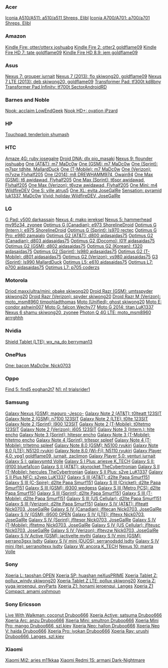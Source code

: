 <div>
<h3>Acer</h3>
<a href="http://forum.pac-rom.com/thread-752.html">Iconia A510/A511:           a510/a511      Shreps, Elibl</a>
<a href="http://forum.pac-rom.com/thread-1144.html">Iconia A700/A701:          a700/a701      Shreps, Elibl</a>
<br>
<h3>Amazon</h3>
<a href="http://forum.pac-rom.com/thread-557.html">Kindle Fire:                otter/otterx   joshuabg</a>
<a href="http://forum.pac-rom.com/thread-558.html">Kindle Fire 2:              otter2         goldflame09</a>
<a href="http://forum.pac-rom.com/thread-559.html">Kindle Fire HD 7:           tate           goldflame09</a>
<a href="http://forum.pac-rom.com/thread-560.html">Kindle Fire HD 8.9:         jem            goldflame09</a>
<br>
<h3>Asus</h3>
<a href="http://forum.pac-rom.com/thread-1383.html">Nexus 7:                   grouper        iurnait</a>
<a href="http://forum.pac-rom.com/thread-552.html">Nexus 7 (2013):             flo            skiwong20, goldflame09</a>
<a href="http://forum.pac-rom.com/thread-552.html">Nexus 7 LTE (2013):         deb            skiwong20, goldflame09</a>
<a href="http://forum.pac-rom.com/thread-638.html">Transformer Pad:            tf300t         kd8bny</a>
<a href="http://forum.pac-rom.com/thread-526.html">Transformer Pad Infinity:   tf700t         SectorAndroidRD</a>
<br>
<h3>Barnes and Noble</h3>
<a href="http://forum.pac-rom.com/thread-885.html">Nook:                       acclaim        LowEndGeek</a>
<a href="http://forum.pac-rom.com/thread-1151.html">Nook HD+:                  ovation        iPzard</a>
<br>
<h3>HP</h3>
<a href="http://forum.pac-rom.com/thread-1391.html">Touchpad:                  tenderloin     shumash</a>
<br>
<h3>HTC</h3>
<a href="http://forum.pac-rom.com/thread-571.html">Amaze 4G:                   ruby           josegalre</a>
<a href="http://forum.pac-rom.com/thread-524.html">Droid DNA:                  dlx            pio_masaki</a>
<a href="http://forum.pac-rom.com/thread-1351.html">Nexus 9:                   flounder       joshuabg</a>
<a href="http://forum.pac-rom.com/thread-767.html">One (AT&T):                 m7             MaDc0w</a>
<a href="http://forum.pac-rom.com/thread-767.html">One (GSM):                  m7             MaDc0w</a>
<a href="http://forum.pac-rom.com/thread-855.html">One (Sprint):               m7spr          tdhite, MallardDuck</a>
<a href="http://forum.pac-rom.com/thread-767.html">One (T-Mobile):             m7             MaDc0w</a>
<a href="http://forum.pac-rom.com/thread-597.html">One (Verizon):              m7vzw          Flyhalf205</a>
<a href="http://forum.pac-rom.com/thread-886.html">One (2014):                 m8             DREWHAMM974, Owain94</a>
<a href="http://forum.pac-rom.com/thread-973.html">One Max (GSM):              t6             awidawad, Flyhalf205</a>
<a href="http://forum.pac-rom.com/thread-974.html">One Max (Sprint):           t6spr          awidawad, Flyhalf205</a>
<a href="http://forum.pac-rom.com/thread-975.html">One Max (Verizon):          t6vzw          awidawad, Flyhalf205</a>
<a href="http://forum.pac-rom.com/thread-1075.html">One Mini:                  m4             WildfireDEV</a>
<a href="http://forum.pac-rom.com/thread-596.html">One S:                      ville          atrus5</a>
<a href="http://forum.pac-rom.com/thread-529.html">One XL:                     evita          JoseGalRe</a>
<a href="http://forum.pac-rom.com/thread-1228.html">Sensation:                 pyramid        luk1337, MaDc0w</a>
<a href="http://forum.pac-rom.com/thread-1076.html">Vivid:                     holiday        WildfireDEV, JoseGalRe</a>
<br>
<h3>LG</h3>
<a href="http://forum.pac-rom.com/thread-539.html">G Pad:                      v500           darkassain</a>
<a href="http://forum.pac-rom.com/thread-1141.html">Nexus 4:                   mako           jereksel</a>
<a href="http://forum.pac-rom.com/thread-984.html">Nexus 5:                    hammerhead     my95z34, zyonee</a>
<a href="http://forum.pac-rom.com/thread-1084.html">Optimus G (Canadian):      e973           ShorelineDroid</a>
<a href="http://forum.pac-rom.com/thread-1092.html">Optimus G (Intern.):       e975           ShorelineDroid</a>
<a href="http://forum.pac-rom.com/thread-1129.html">Optimus G (Sprint):        ls970          rectec</a>
<a href="http://forum.pac-rom.com/thread-1054.html">Optimus G Pro:             e980           zamajalo</a>
<a href="http://forum.pac-rom.com/thread-1410.html">Optimus G2 (AT&T):         d800           aidasaidas75</a>
<a href="http://forum.pac-rom.com/thread-1410.html">Optimus G2 (Canadian):     d803           aidasaidas75</a>
<a href="http://forum.pac-rom.com/thread-1410.html">Optimus G2 (Docomo):       l01f           aidasaidas75</a>
<a href="http://forum.pac-rom.com/thread-1410.html">Optimus G2 (GSM):          d802           aidasaidas75</a>
<a href="http://forum.pac-rom.com/thread-1410.html">Optimus G2 (Korean):       f320           aidasaidas75</a>
<a href="http://forum.pac-rom.com/thread-1410.html">Optimus G2 (Sprint):       ls980          aidasaidas75</a>
<a href="http://forum.pac-rom.com/thread-1410.html">Optimus G2 (T-Mobile):     d801           aidasaidas75</a>
<a href="http://forum.pac-rom.com/thread-1410.html">Optimus G2 (Verizon):      vs980          aidasaidas75</a>
<a href="http://forum.pac-rom.com/thread-1368.html">G3 (Sprint):               ls990          MallardDuck</a>
<a href="http://forum.pac-rom.com/thread-964.html">Optimus L5:                 e610           aidasaidas75</a>
<a href="http://forum.pac-rom.com/thread-922.html">Optimus L7:                 p700           aidasaidas75</a>
<a href="http://forum.pac-rom.com/thread-???.html">Optimus L7:                 p705           coderzs</a>
<br>
<h3>Motorola</h3>
<a href="http://forum.pac-rom.com/thread-1378.html">Driod maxx/ultra/mini:     obake          skiwong20</a>
<a href="http://forum.pac-rom.com/thread-1038.html">Droid Razr (GSM):          umtsspyder     skiwong20</a>
<a href="http://forum.pac-rom.com/thread-1038.html">Droid Razr (Verizon):      spyder         skiwong20</a>
<a href="http://forum.pac-rom.com/thread-615.html">Droid Razr M (Verizon):     moto_msm8960   timpohladthomas</a>
<a href="http://forum.pac-rom.com/thread-531.html">Moto (Unified):             ghost          skiwong20</a>
<a href="http://forum.pac-rom.com/thread-1211.html">Moto E:                    condor         ashwin007</a>
<a href="http://forum.pac-rom.com/thread-536.html">Moto G:                     falcon         Wechy77</a>
<a href="http://forum.pac-rom.com/thread-1366.html">Moto G 2014:               titan          LuK1337</a>
<a href="http://forum.pac-rom.com/thread-1373.html">Nexus 6                    shamu          skiwong20, zyonee</a>
<a href="http://forum.pac-rom.com/thread-615.html">Photon Q 4G LTE:            moto_msm8960   arrrghhh</a>
<br>
<h3>Nvidia</h3>
<a href="http://forum.pac-rom.com/thread-1352.html">Shield Tablet (LTE):       wx_na_do       berryman13</a>
<br>
<h3>OnePlus</h3>
<a href="http://forum.pac-rom.com/thread-992.html">One:                        bacon          MaDc0w, Nick0703</a>
<br>
<h3>Oppo</h3>
<a href="http://forum.pac-rom.com/thread-663.html">Find 5:                     find5          eoghan2t7</a>
<a href="http://forum.pac-rom.com/thread-662.html">N1:                         n1             trialsrider1</a>
<br>
<h3>Samsung</h3>
<a href="http://forum.pac-rom.com/thread-573.html">Galaxy Nexus (GSM):         maguro         -Jesco-</a>
<a href="http://forum.pac-rom.com/thread-589.html">Galaxy Note 2 (AT&T):       t0lteatt       123SIT</a>
<a href="http://forum.pac-rom.com/thread-591.html">Galaxy Note 2 (GSM):        n7100          123SIT</a>
<a href="http://forum.pac-rom.com/thread-???.html">Galaxy Note 2 (LTE):        t0lte          123SIT</a>
<a href="http://forum.pac-rom.com/thread-593.html">Galaxy Note 2 (Sprint):     l900           123SIT</a>
<a href="http://forum.pac-rom.com/thread-594.html">Galaxy Note 2 (T-Mobile):   t0ltetmo       123SIT</a>
<a href="http://forum.pac-rom.com/thread-595.html">Galaxy Note 2 (Verizon):    i605           123SIT</a>
<a href="http://forum.pac-rom.com/thread-1363.html">Galaxy Note 3 (Intern.):   hlte           encho</a>
<a href="http://forum.pac-rom.com/thread-1365.html">Galaxy Note 3 (Sprint):    hltespr        encho</a>
<a href="http://forum.pac-rom.com/thread-1364.html">Galaxy Note 3 (T-Mobile):  hltetmo        encho</a>
<a href="http://forum.pac-rom.com/thread-1384.html">Galaxy Note 4 (Sprint):    trltespr       spleef</a>
<a href="http://forum.pac-rom.com/thread-1385.html">Galaxy Note 4 (T-Mobile):  trltetmo       spleef</a>
<a href="http://forum.pac-rom.com/thread-527.html">Galaxy Note 8.0 (GSM):      N5100          ryukiri</a>
<a href="http://forum.pac-rom.com/thread-586.html">Galaxy Note 8.0 (LTE):      N5120          ryukiri</a>
<a href="http://forum.pac-rom.com/thread-528.html">Galaxy Note 8.0 (Wi-Fi):    N5110          ryukiri</a>
<a href="http://forum.pac-rom.com/thread-561.html">Galaxy Player 4.0:          ypg1           goldflame09, iurnait, zaclimon</a>
<a href="http://forum.pac-rom.com/thread-523.html">Galaxy Player 5.0:          venturi        iurnait</a>
<a href="http://forum.pac-rom.com/thread-1271.html">Galaxy S I:                galaxysmtd     Volle</a>
<a href="http://forum.pac-rom.com/thread-1362.html">Galaxy S I Plus:           ariesve        K_TECH</a>
<a href="http://forum.pac-rom.com/thread-632.html">Galaxy S II:                i9100          bluefa1con</a>
<a href="http://forum.pac-rom.com/thread-564.html">Galaxy S II (AT&T):         skyrocket      TheCybertronian</a>
<a href="http://forum.pac-rom.com/thread-565.html">Galaxy S II (T-Mobile):     hercules       TheCybertronian</a>
<a href="http://forum.pac-rom.com/thread-966.html">Galaxy S II Plus:           s2ve           LuK1337</a>
<a href="http://forum.pac-rom.com/thread-967.html">Galaxy S II Plus NFC:       s2vep          LuK1337</a>
<a href="http://forum.pac-rom.com/thread-521.html">Galaxy S III (AT&T):        d2lte          Papa Smurf151</a>
<a href="http://forum.pac-rom.com/thread-521.html">Galaxy S III (C-Spire):     d2lte          Papa Smurf151</a>
<a href="http://forum.pac-rom.com/thread-521.html">Galaxy S III (Cricket):     d2lte          Papa Smurf151</a>
<a href="http://forum.pac-rom.com/thread-564.html">Galaxy S III (GSM):         i9300          wedgess</a>
<a href="http://forum.pac-rom.com/thread-521.html">Galaxy S III (Metro PCS):   d2lte          Papa Smurf151</a>
<a href="http://forum.pac-rom.com/thread-521.html">Galaxy S III (Sprint):      d2lte          Papa Smurf151</a>
<a href="http://forum.pac-rom.com/thread-521.html">Galaxy S III (T-Mobile):    d2lte          Papa Smurf151</a>
<a href="http://forum.pac-rom.com/thread-531.html">Galaxy S III (US Cellular): d2lte          Papa Smurf151</a>
<a href="http://forum.pac-rom.com/thread-521.html">Galaxy S III (Verizon):     d2lte          Papa Smurf151</a>
<a href="http://forum.pac-rom.com/thread-1371.html">Galaxy S IV (AT&T):        jflteatt       Nick0703, JoseGalRe</a>
<a href="http://forum.pac-rom.com/thread-1371.html">Galaxy S IV (Canadian):    jfltecan       Nick0703, JoseGalRe</a>
<a href="http://forum.pac-rom.com/thread-609.html">Galaxy S IV (GSM):          i9500          OPEN</a>
<a href="http://forum.pac-rom.com/thread-1371.html">Galaxy S IV (LTE):         jfltexx        Nick0703, JoseGalRe</a>
<a href="http://forum.pac-rom.com/thread-1371.html">Galaxy S IV (Sprint):      jfltespr       Nick0703, JoseGalRe</a>
<a href="http://forum.pac-rom.com/thread-1371.html">Galaxy S IV (T-Mobile):    jfltetmo       Nick0703, JoseGalRe</a>
<a href="http://forum.pac-rom.com/thread-1371.html">Galaxy S IV (US Cellular): jflteusc       Nick0703, JoseGalRe</a>
<a href="http://forum.pac-rom.com/thread-1371.html">Galaxy S IV (Verizon):     jfltevzw       Nick0703, JoseGalRe</a>
<a href="http://forum.pac-rom.com/thread-1169.html">Galaxy S IV Active (GSM):  jactivelte     mythi</a>
<a href="http://forum.pac-rom.com/thread-1372.html">Galaxy S IV mini (GSM):    serrano3gxx    lsdty</a>
<a href="http://forum.pac-rom.com/thread-1372.html">Galaxy S IV mini (DUOS):   serranodsdd    lsdty</a>
<a href="http://forum.pac-rom.com/thread-1372.html">Galaxy S IV mini (lte):    serranoltexx   lsdty</a>
<a href="http://forum.pac-rom.com/thread-1361.html">Galaxy W:                  ancora         K_TECH</a>
<a href="http://forum.pac-rom.com/thread-1379.html">Nexus 10:                  manta          Volle</a>
<br>
<h3>Sony</h3>
<a href="http://forum.pac-rom.com/thread-900.html">Xperia L:                   taoshan        OPEN</a>
<a href="http://forum.pac-rom.com/thread-1116.html">Xperia SP:                 huashan        neXusPRIME</a>
<a href="http://forum.pac-rom.com/thread-1150.html">Xperia Tablet Z:           pollux_windy   skiwong20</a>
<a href="http://forum.pac-rom.com/thread-1150.html">Xperia Tablet Z LTE:       pollux         skiwong20</a>
<a href="http://forum.pac-rom.com/thread-???.html">Xperia Z:                   yuga           jeroenqui, pvyParts</a>
<a href="http://forum.pac-rom.com/thread-1067.html">Xperia Z1:                 honami         jeroenqui, Langes</a>
<a href="http://forum.pac-rom.com/thread-968.html">Xperia Z1 Compact:          amami          oshmoun</a>
<br>
<h3>Sony Ericsson</h3>
<a href="http://forum.pac-rom.com/thread-617.html">Live With Walkman:          coconut        Druboo666</a>
<a href="http://forum.pac-rom.com/thread-622.html">Xperia Active:              satsuma        Druboo666</a>
<a href="http://forum.pac-rom.com/thread-616.html">Xperia Arc:                 anzu           Druboo666</a>
<a href="http://forum.pac-rom.com/thread-623.html">Xperia Mini:                smultron       Druboo666</a>
<a href="http://forum.pac-rom.com/thread-621.html">Xperia Mini Pro:            mango          Druboo666, szl.kiev</a>
<a href="http://forum.pac-rom.com/thread-619.html">Xperia Neo:                 hallon         Druboo666</a>
<a href="http://forum.pac-rom.com/thread-618.html">Xperia Neo V:               haida          Druboo666</a>
<a href="http://forum.pac-rom.com/thread-620.html">Xperia Pro:                 iyokan         Druboo666</a>
<a href="http://forum.pac-rom.com/thread-624.html">Xperia Ray:                 urushi         Druboo666, Langes, szl.kiev</a>
<br>
<h3>Xiaomi</h3>
<a href="http://forum.pac-rom.com/thread-934.html">Xiaomi Mi2:                 aries          m11kkaa</a>
<a href="http://forum.pac-rom.com/thread-1202.html">Xiaomi Redmi 1S:           armani         Dark-Nightmare</a>
<br>
</div>
